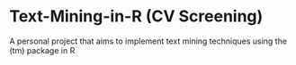 # Text-Mining-in-R (CV Screening)
A personal project that aims to implement text mining techniques using the (tm) package in R
